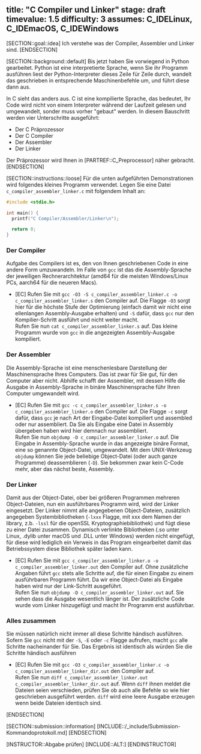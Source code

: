 title: "C Compiler und Linker"
stage: draft
timevalue: 1.5
difficulty: 3
assumes: C_IDELinux, C_IDEmacOS, C_IDEWindows
---
[SECTION::goal::idea]
Ich verstehe was der Compiler, Assembler und Linker sind.
[ENDSECTION]

[SECTION::background::default]
Bis jetzt haben Sie vorwiegend in Python gearbeitet. Python ist eine
interpretierte Sprache, wenn Sie ihr Programm ausführen liest der
Python-Interpreter dieses Zeile für Zeile durch, wandelt das geschrieben
in entsprechende Maschinenbefehle um, und führt diese dann aus.

In C sieht das anders aus. C ist eine kompilierte Sprache, das bedeutet, Ihr
Code wird nicht von einem Interpreter während der Laufzeit gelesen und
umgewandelt, sonder muss vorher "gebaut" werden. In diesem Bauschritt
werden vier Unterschritte ausgeführt:

- Der C Präprozessor
- Der C Compiler
- Der Assembler
- Der Linker

Der Präprozessor wird Ihnen in [PARTREF::C_Preprocessor] näher gebracht.
[ENDSECTION]

[SECTION::instructions::loose]
Für die unten aufgeführten Demonstrationen wird folgendes kleines Programm
verwendet. Legen Sie eine Datei `c_compiler_assembler_linker.c` mit
folgendem Inhalt an:
```c
#include <stdio.h>

int main() {
  printf("C Compiler/Assembler/Linker\n");

  return 0;
}
```

### Der Compiler

Aufgabe des Compilers ist es, den von Ihnen geschriebenen Code in eine
andere Form umzuwandeln. Im Falle von `gcc` ist das die Assembly-Sprache
der jeweiligen Rechnerarchitektur (amd64 für die meisten Windows/Linux PCs, 
aarch64 für die neueren Macs).

- [EC] Rufen Sie mit
  `gcc -O3 -S c_compiler_assembler_linker.c -o c_compiler_assembler_linker.s`
  den Compiler auf. Die Flagge `-O3` sorgt hier für die höchste Stufe der
  Optimierung (einfach damit wir nicht eine ellenlangen Assembly-Ausgabe
  erhalten) und `-S` dafür, dass `gcc` nur den Kompilier-Schritt ausführt und
  nicht weiter macht.  
  Rufen Sie nun `cat c_compiler_assembler_linker.s` auf. Das kleine Programm
  wurde von `gcc` in die angezeigten Assembly-Ausgabe kompiliert.

### Der Assembler

Die Assembly-Sprache ist eine menschenlesbare Darstellung der Maschinensprache
Ihres Computers. Das ist zwar für Sie gut, für den Computer aber nicht.
Abhilfe schafft der Assembler, mit dessen Hilfe die Ausgabe in Assembly-Sprache
in binäre Maschinensprache führ Ihren Computer umgewandelt wird.

- [EC] Rufen Sie mit
  `gcc -c c_compiler_assembler_linker.s -o c_compiler_assembler_linker.o`
  den Compiler auf. Die Flagge `-c` sorgt dafür, dass `gcc` je nach Art der
  Eingabe-Datei kompiliert und assembled oder nur assembliert. Da Sie als
  Eingabe eine Datei in Assembly übergeben haben wird hier demnach nur
  assembliert.  
  Rufen Sie nun `objdump -D c_compiler_assembler_linker.o` auf. Die Eingabe
  in Assembly-Sprache wurde in das angezeigte binäre Format, eine so genannte
  Object-Datei, umgewandelt. Mit dem UNIX-Werkzeug `objdump` können Sie
  jede beliebige Object-Datei (oder auch ganze Programme) deassemblieren
  (`-D`). Sie bekommen zwar kein C-Code mehr, aber das nächst beste, Assembly.

### Der Linker

Damit aus der Object-Datei, ober bei größeren Programmen mehreren
Object-Dateien, nun ein ausführbares Programm wird, wird der Linker eingesetzt.
Der Linker nimmt alle angegebenen Object-Dateien, zusätzlich angegeben
Systembibliotheken (`-lxxx` Flagge, mit xxx dem Namen der library, z.b.
`-lssl` für die openSSL Kryptographiebibliothek) und fügt diese
zu einer Datei zusammen. Dynamisch verlinkte Bibliotheken (.so unter Linux, 
.dylib unter macOS und .DLL unter Windows) werden nicht eingefügt, für diese
wird lediglich ein Verweis in das Program eingearbeitet damit das
Betriebssystem diese Bibliothek später laden kann.

- [EC] Rufen Sie mit
  `gcc c_compiler_assembler_linker.o -o c_compiler_assembler_linker.out`
  den Compiler auf. Ohne zusätzliche Angaben führt `gcc` stets alle Schritte
  auf, die für einen Eingabe zu einem ausführbaren Programm führt. Da wir
  eine Object-Datei als Eingabe haben wird nur der Link-Schritt ausgeführt.  
  Rufen Sie nun `objdump -D c_compiler_assembler_linker.out` auf. Sie sehen
  dass die Ausgabe wesentlich länger ist. Der zusätzliche Code wurde vom Linker
  hinzugefügt und macht Ihr Programm erst ausführbar.

### Alles zusammen

Sie müssen natürlich nicht immer all diese Schritte händisch ausführen.
Sofern Sie `gcc` nicht mit der `-S`, `-E` oder `-c` Flagge aufrufen, macht
`gcc` alle Schritte nacheinander für Sie. Das Ergebnis ist identisch als würden
Sie die Schritte händisch ausführen

- [EC] Rufen Sie mit
  `gcc -O3 c_compiler_assembler_linker.c -o c_compiler_assembler_linker_dir.out`
  den Compiler auf.  
  Rufen Sie nun
  `diff c_compiler_assembler_linker.out c_compiler_assembler_linker_dir.out`
  auf. Wenn `diff` ihnen meldet die Dateien seien verschieden, prüfen Sie
  ob auch alle Befehle so wie hier geschrieben ausgeführt werden.
  `diff` wird eine leere Ausgabe erzeugen wenn beide Dateien identisch sind.

[ENDSECTION]

[SECTION::submission::information]
[INCLUDE::/_include/Submission-Kommandoprotokoll.md]
[ENDSECTION]

[INSTRUCTOR::Abgabe prüfen]
[INCLUDE::ALT:]
[ENDINSTRUCTOR]
